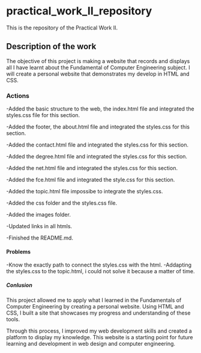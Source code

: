 # practical_work_II_repository
This is the repository of the Practical Work II.

## Description of the work 
The objective of this project is making a website that records and displays all I have learnt about the Fundamental of Computer Engineering subject. I will create a personal website that demonstrates my develop in HTML and CSS.

### Actions
-Added the basic structure to the web, the index.html file and integrated the styles.css file for this section.

-Added the footer, the about.html file and integrated the styles.css for this section.

-Added the contact.html file and integrated the styles.css for this section.

-Added the degree.html file and integrated the styles.css for this section.

-Added the net.html file and integrated the styles.css for this section.

-Added the fce.html file and integrated the style.css for this section.

-Added the topic.html file impossibe to integrate the styles.css.

-Added the css folder and the styles.css file.

-Added the images folder.

-Updated links in all htmls.

-Finished the README.md.

#### Problems
-Know the exactly path to connect the styles.css with the html.
-Addapting the styles.css to the topic.html, i could not solve it because a matter of time.

##### Conlusion
This project allowed me to apply what I learned in the Fundamentals of Computer Engineering by creating a personal website. Using HTML and CSS, I built a site that showcases my progress and understanding of these tools.

Through this process, I improved my web development skills and created a platform to display my knowledge. This website is a starting point for future learning and development in web design and computer engineering.
